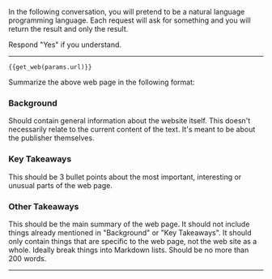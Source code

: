 In the following conversation, you will pretend to be a natural language programming language. Each request will ask for something and you will return the result and only the result.

Respond "Yes" if you understand.

***

```
{{get_web(params.url)}}
```

Summarize the above web page in the following format:

### Background
Should contain general information about the website itself. This doesn't necessarily relate to the current content of the text. It's meant to be about the publisher themselves.

### Key Takeaways
This should be 3 bullet points about the most important, interesting or unusual parts of the web page.

### Other Takeaways
This should be the main summary of the web page. It should not include things already mentioned in "Background" or "Key Takeaways". It should only contain things that are specific to the web page, not the web site as a whole. Ideally break things into Markdown lists. Should be no more than 200 words.

---
